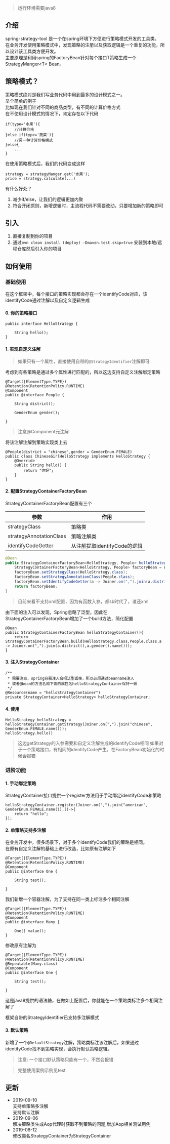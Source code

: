 > 运行环境需要java8

## 介绍
spring-strategy-tool 是一个在spring环境下方便进行策略模式开发的工具类。  
在业务开发使用策略模式中，发现策略的注册以及获取逻辑是一个重复的功能，所以设计该工具类方便开发。  
主要原理是利用spring的FactoryBean针对每个接口T策略生成一个StrategyManger\<T> Bean。  

## 策略模式？
策略模式绝对是我们写业务代码中用到最多的设计模式之一。  
举个简单的例子  
比如现在我们针对不同的商品类型，有不同的计算价格方式  
在不使用设计模式的情况下，肯定存在以下代码
```
if(type='水果'){
    //计算价格
}else if(type='蔬菜'){
    //另一种计算价格模式
}else{
    ...
}
```
在使用策略模式后，我们的代码变成这样
```
strategy = strategyManger.get('水果');
price = strategy.calculate(...)
```
有什么好处？

1. 减少if/else，让我们的逻辑更加内聚
2. 符合开闭原则，新增逻辑时，主流程代码不需要改动，只要增加新的策略即可

## 引入
1. 直接复制到你的项目
2. 通过`mvn clean install (deploy) -Dmaven.test.skip=true` 安装到本地/远程仓库然后引入你的项目

## 如何使用
### 基础使用
在这个框架中，每个接口的策略实现都会存在一个identifyCode对应，该identifyCode通过注解以及自定义逻辑生成

#### 0. 你的策略接口
```
public interface HelloStrategy {

    String hello();
}
```

#### 1. 实现自定义注解  

> 如果只有一个属性，直接使用自带的`@StrategyIdentifier`注解即可

考虑到有些策略是通过多个属性进行匹配的，所以这边支持自定义注解绑定策略
```
@Target({ElementType.TYPE})
@Retention(RetentionPolicy.RUNTIME)
@Component
public @interface People {

    String district();

    GenderEnum gender();

}
```

> 注意@Component元注解


将该注解注解到策略实现类上去
```
@People(district = "chinese",gender = GenderEnum.FEMALE)
public class ChineseGirlHelloStrategy implements HelloStrategy {
    @Override
    public String hello() {
        return "你好";
    }
}
```

#### 2. 配置StrategyContainerFactoryBean

StrategyContainerFactoryBean配置有三个  

|参数|作用|
|---|---|
|strategyClass | 策略类  |
|strategyAnnotationClass|  策略注解类  |
|identifyCodeGetter | 从注解提取identifyCode的逻辑  |

```java
@Bean
public StrategyContainerFactoryBean<HelloStrategy, People> helloStrategyContainer(){
    StrategyContainerFactoryBean<HelloStrategy, People> factoryBean = new StrategyContainerFactoryBean<>();
    factoryBean.setStrategyClass(HelloStrategy.class);
    factoryBean.setStrategyAnnotationClass(People.class);
    factoryBean.setIdentifyCodeGetter(a -> Joiner.on(",").join(a.district(),a.gender().name()));
    return factoryBean;
}
```

> 目前来看不支持xml配置，因为有函数入参，都sb时代了，谁还xml

由下面的注入可以发现，Spring忽略了泛型，因此在StrategyContainerFactoryBean增加了一个build方法，简化配置
```
@Bean
public StrategyContainerFactoryBean helloStrategyContainer(){
    return StrategyContainerFactoryBean.build(HelloStrategy.class,People.class,a -> Joiner.on(",").join(a.district(),a.gender().name()));
}
```


#### 3. 注入StrategyContainer
```
/**
 * 需要注意，spring容器注入会把泛型丢掉，所以必须通过beanname注入
 * 或者@bean的方法名和下面的属性名helloStrategyContainer保持一致
 */
@Resource(name = "helloStrategyContainer")
private StrategyContainer<HelloStrategy> helloStrategyContainer;
```



#### 4. 使用
```
HelloStrategy helloStrategy = helloStrategyContainer.getStrategy(Joiner.on(",").join("chinese", GenderEnum.FEMALE.name()));
helloStrategy.hello()
```

> 这边getStrategy的入参需要和自定义注解生成的identifyCode相同
> 如果对于一个策略接口，有相同的identifyCode产生，在FactoryBean初始化的时候会报错

### 进阶功能
#### 1. 手动绑定策略

StrategyContainer接口提供一个register方法用于手动绑定identifyCode和策略
```
helloStrategyContainer.register(Joiner.on(",").join("american", GenderEnum.FEMALE.name()),()->{
    return "hello";
});
```

#### 2. 单策略支持多注解  
在业务开发中，很多场景下，对于多个identifyCode我们的策略是相同。  
在原有自定义注解的基础上进行改造，比如原有注解如下
```
@Target({ElementType.TYPE})
@Retention(RetentionPolicy.RUNTIME)
@Component
public @interface One {

    String test();

}

```
我们新增一个容器注解，为了支持在同一类上标注多个相同注解
```
@Target({ElementType.TYPE})
@Retention(RetentionPolicy.RUNTIME)
@Component
public @interface Many {

    One[] value();
}
```
修改原有注解为
```
@Target({ElementType.TYPE})
@Retention(RetentionPolicy.RUNTIME)
@Repeatable(Many.class)
@Component
public @interface One {

    String test();

}
```
这是java8提供的语法糖，在做如上配置后，你就能在一个策略类标注多个相同注解了  

框架自带的StrategyIdentifier已支持多注解模式


#### 3. 默认策略  
新增了一个`@DefaultStrategy`注解，策略类标注该注解后，如果通过identifyCode找不到策略实现，会执行默认策略逻辑。

> 注意: 一个接口默认策略只能有一个，不然会报错


> 完整使用案例示例见test

## 更新
- 2019-09-10  
    支持单策略多注解  
    支持默认注解
- 2019-09-06   
    解决策略类生成Aop代理时获取不到策略的问题,增加Aop相关测试用例
- 2019-08-12   
    修改类名StrategyContainer为StrategyContainer
